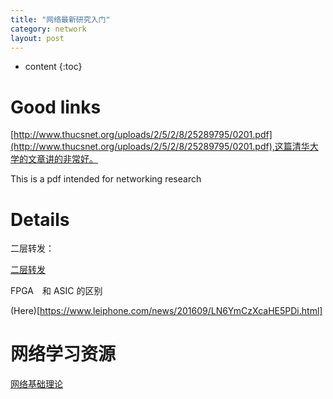 ```yaml
---
title: "网络最新研究入门"
category: network
layout: post
---
```


* content
{:toc}

# Good links

[http://www.thucsnet.org/uploads/2/5/2/8/25289795/0201.pdf](http://www.thucsnet.org/uploads/2/5/2/8/25289795/0201.pdf),这篇清华大学的文章讲的非常好。

This is a pdf intended for networking research

# Details

二层转发：

[二层转发](http://blog.51cto.com/yaoyang/1266395)

FPGA　和 ASIC 的区别

(Here)[https://www.leiphone.com/news/201609/LN6YmCzXcaHE5PDi.html]

# 网络学习资源

[网络基础理论](https://feisky.gitbooks.io/sdn/basic/)

